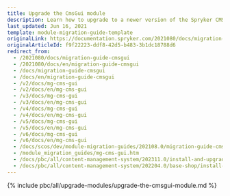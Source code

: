 ```yaml
---
title: Upgrade the CmsGui module
description: Learn how to upgrade to a newer version of the Spryker CMS GUI Module from an older version. 
last_updated: Jun 16, 2021
template: module-migration-guide-template
originalLink: https://documentation.spryker.com/2021080/docs/migration-guide-cmsgui
originalArticleId: f9f22223-ddf8-42d5-b483-3b1dc18788d6
redirect_from:
  - /2021080/docs/migration-guide-cmsgui
  - /2021080/docs/en/migration-guide-cmsgui
  - /docs/migration-guide-cmsgui
  - /docs/en/migration-guide-cmsgui
  - /v2/docs/mg-cms-gui
  - /v2/docs/en/mg-cms-gui
  - /v3/docs/mg-cms-gui
  - /v3/docs/en/mg-cms-gui
  - /v4/docs/mg-cms-gui
  - /v4/docs/en/mg-cms-gui
  - /v5/docs/mg-cms-gui
  - /v5/docs/en/mg-cms-gui
  - /v6/docs/mg-cms-gui
  - /v6/docs/en/mg-cms-gui
  - /docs/scos/dev/module-migration-guides/202108.0/migration-guide-cmsgui.html
  - /module_migration_guides/mg-cms-gui.htm
  - /docs/pbc/all/content-management-system/202311.0/install-and-upgrade/upgrade-modules/upgrade-the-cmsgui-module.html
  - /docs/pbc/all/content-management-system/202204.0/base-shop/install-and-upgrade/upgrade-modules/upgrade-the-cmsgui-module.html
---
```

{% include pbc/all/upgrade-modules/upgrade-the-cmsgui-module.md %} <!-- To edit, see /_includes/pbc/all/upgrade-modules/upgrade-the-cmsgui-module.md -->
